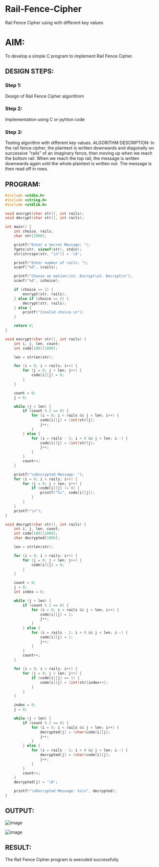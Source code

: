 # Rail-Fence-Cipher

Rail Fence Cipher using with different key values

# AIM:

To develop a simple C program to implement Rail Fence Cipher.

## DESIGN STEPS:

### Step 1:

Design of Rail Fence Cipher algorithnm 

### Step 2:

Implementation using C or pyhton code

### Step 3:

Testing algorithm with different key values. 
ALGORITHM DESCRIPTION:
In the rail fence cipher, the plaintext is written downwards and diagonally on successive "rails" of an imaginary fence, then moving up when we reach the bottom rail. When we reach the top rail, the message is written downwards again until the whole plaintext is written out. The message is then read off in rows.

## PROGRAM:
``` c
#include <stdio.h>
#include <string.h>
#include <stdlib.h>

void encrypt(char str[], int rails);
void decrypt(char str[], int rails);

int main() {
    int choice, rails;
    char str[1000];

    printf("Enter a Secret Message: ");
    fgets(str, sizeof(str), stdin);  
    str[strcspn(str, "\n")] = '\0'; 

    printf("Enter number of rails: ");
    scanf("%d", &rails);

    printf("Choose an option:\n1. Encrypt\n2. Decrypt\n");
    scanf("%d", &choice);

    if (choice == 1) {
        encrypt(str, rails);
    } else if (choice == 2) {
        decrypt(str, rails);
    } else {
        printf("Invalid choice.\n");
    }

    return 0;
}

void encrypt(char str[], int rails) {
    int i, j, len, count;
    int code[100][1000]; 

    len = strlen(str);

    for (i = 0; i < rails; i++) {
        for (j = 0; j < len; j++) {
            code[i][j] = 0;
        }
    }

    count = 0;  
    j = 0;      

    while (j < len) {
        if (count % 2 == 0) {
            for (i = 0; i < rails && j < len; i++) {
                code[i][j] = (int)str[j]; 
                j++;
            }
        } else {
            for (i = rails - 2; i > 0 && j < len; i--) {
                code[i][j] = (int)str[j]; 
                j++;
            }
        }
        count++;
    }

    printf("\nEncrypted Message: ");
    for (i = 0; i < rails; i++) {
        for (j = 0; j < len; j++) {
            if (code[i][j] != 0) {
                printf("%c", code[i][j]);
            }
        }
    }
    printf("\n");
}

void decrypt(char str[], int rails) {
    int i, j, len, count;
    int code[100][1000];
    char decrypted[1000];

    len = strlen(str);

    for (i = 0; i < rails; i++) {
        for (j = 0; j < len; j++) {
            code[i][j] = 0;
        }
    }

    count = 0;
    j = 0;
    int index = 0;

    while (j < len) {
        if (count % 2 == 0) {
            for (i = 0; i < rails && j < len; i++) {
                code[i][j] = 1; 
                j++;
            }
        } else {
            for (i = rails - 2; i > 0 && j < len; i--) {
                code[i][j] = 1; 
                j++;
            }
        }
        count++;
    }

    for (i = 0; i < rails; i++) {
        for (j = 0; j < len; j++) {
            if (code[i][j] == 1) {
                code[i][j] = (int)str[index++];
            }
        }
    }

    index = 0;
    j = 0;

    while (j < len) {
        if (count % 2 == 0) {
            for (i = 0; i < rails && j < len; i++) {
                decrypted[j] = (char)code[i][j];
                j++;
            }
        } else {
            for (i = rails - 2; i > 0 && j < len; i--) {
                decrypted[j] = (char)code[i][j];
                j++;
            }
        }
        count++;
    }
    decrypted[j] = '\0';

    printf("\nDecrypted Message: %s\n", decrypted);
}

```
## OUTPUT:
![image](https://github.com/user-attachments/assets/bd2a2f5f-f212-4ab3-9fde-762a6d997c5d)

![image](https://github.com/user-attachments/assets/9977fcb0-52ec-4688-867a-dadc157e9a26)




## RESULT:
The Rail Fence Cipher program is executed successfully
